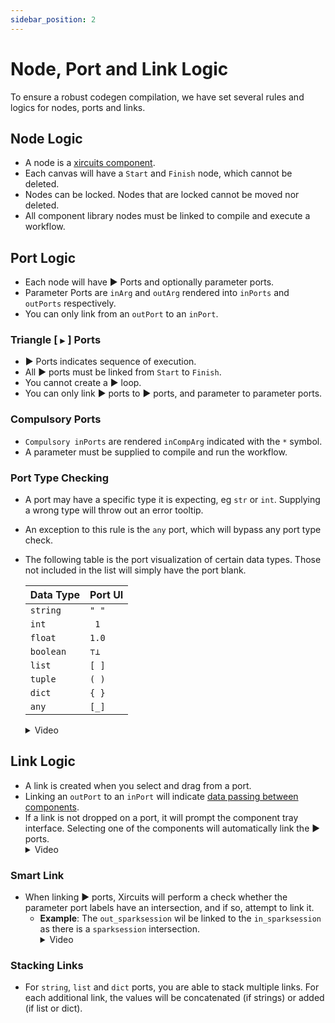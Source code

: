 ```yaml
---
sidebar_position: 2
---
```

# Node, Port and Link Logic

To ensure a robust codegen compilation, we have set several rules and logics for nodes, ports and links.

## Node Logic

- A node is a [xircuits component](../technical-concepts/xircuits-components/getting-started-with-xircuits-components.md).
- Each canvas will have a `Start` and `Finish` node, which cannot be deleted.
- Nodes can be locked. Nodes that are locked cannot be moved nor deleted.
- All component library nodes must be linked to compile and execute a workflow. 

## Port Logic
- Each node will have ▶ Ports and optionally parameter ports.
- Parameter Ports are `inArg` and `outArg` rendered into `inPorts` and `outPorts` respectively.
- You can only link from an `outPort` to an `inPort`.

### Triangle [ `▶` ] Ports

- ▶ Ports indicates sequence of execution.
- All ▶ ports must be linked from `Start` to `Finish`.
- You cannot create a ▶ loop. 
- You can only link ▶ ports to ▶ ports, and parameter to parameter ports.

### Compulsory Ports
- `Compulsory inPorts` are rendered `inCompArg` indicated with the `*` symbol. 
- A parameter must be supplied to compile and run the workflow.

### Port Type Checking

- A port may have a specific type it is expecting, eg `str` or `int`. Supplying a wrong type will throw out an error tooltip.
- An exception to this rule is the `any` port, which will bypass any port type check.
- The following table is the port visualization of certain data types. Those not included in the list will simply have the port blank.

    | Data Type | Port UI |
    |-----------|---------|
    | `string`  | `" "`   |
    | `int`     | ` 1`    |
    | `float`   | `1.0`   |
    | `boolean` | `⊤⊥`    |
    | `list`    | `[ ]`   |
    | `tuple`   | `( )`   |
    | `dict`    | `{ }`   |
    | `any`     | `[_]`   |

    <details>
    <summary>Video</summary>
    <p align="center">
    <img src="/img/docs/interface-custom-ports.gif"></img></p>
    </details>

## Link Logic
- A link is created when you select and drag from a port.
- Linking an `outPort` to an `inPort` will indicate [data passing between components](../developer-guide/passing-data-between-components.md).
- If a link is not dropped on a port, it will prompt the component tray interface. Selecting one of the components will automatically link the ▶ ports.
    <details>
    <summary>Video</summary>
    <p align="center">
    <img src="/img/docs/interface-chain.gif"></img></p>
    </details>

### Smart Link
- When linking ▶ ports, Xircuits will perform a check whether the parameter port labels have an intersection, and if so, attempt to link it.
  - **Example**: The `out_sparksession` wil be linked to the `in_sparksession` as there is a `sparksession` intersection.
    <details>
    <summary>Video</summary>
    <p align="center">
    <img src="/img/docs/interface-smart-link.gif"></img></p>
    </details>


### Stacking Links
- For `string`, `list` and `dict` ports, you are able to stack multiple links. For each additional link, the values will be concatenated (if strings) or added (if list or dict).